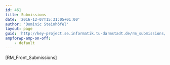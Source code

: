 ```yaml
---
id: 461
title: Submissions
date: '2016-12-07T15:31:05+01:00'
author: 'Dominic Steinhöfel'
layout: page
guid: 'http://key-project.se.informatik.tu-darmstadt.de/rm_submissions/'
ampforwp-amp-on-off:
    - default
---
```


\[RM\_Front\_Submissions\]